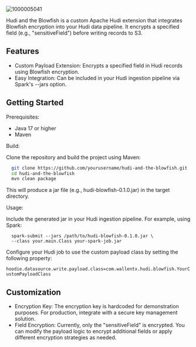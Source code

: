 ![1000005041](https://github.com/user-attachments/assets/48bd6592-cd24-480e-8ad2-aeb694040f50)

Hudi and the Blowfish is a custom Apache Hudi extension that integrates Blowfish encryption into your Hudi data pipeline.
It encrypts a specified field (e.g., "sensitiveField") before writing records to S3.

## Features

- Custom Payload Extension: Encrypts a specified field in Hudi records using Blowfish encryption.
- Easy Integration: Can be included in your Hudi ingestion pipeline via Spark's --jars option.

## Getting Started

Prerequisites:
- Java 17 or higher
- Maven

Build:

Clone the repository and build the project using Maven:
```bash
  git clone https://github.com/yourusername/hudi-and-the-blowfish.git
  cd hudi-and-the-blowfish
  mvn clean package
```
This will produce a jar file (e.g., hudi-blowfish-0.1.0.jar) in the target directory.

Usage:

Include the generated jar in your Hudi ingestion pipeline. For example, using Spark:
```
  spark-submit --jars /path/to/hudi-blowfish-0.1.0.jar \
  --class your.main.Class your-spark-job.jar
```

Configure your Hudi job to use the custom payload class by setting the following property:

  `hoodie.datasource.write.payload.class=com.wallentx.hudi.blowfish.YourCustomPayloadClass`

## Customization

- Encryption Key: The encryption key is hardcoded for demonstration purposes. For production, integrate with a secure key management solution.
- Field Encryption: Currently, only the "sensitiveField" is encrypted. You can modify the payload logic to encrypt additional fields or apply different encryption strategies as needed.


